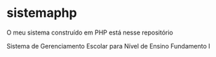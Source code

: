 # sistemaphp

O meu sistema construído em PHP está nesse repositório

Sistema de Gerenciamento Escolar para Nível de Ensino Fundamento I
